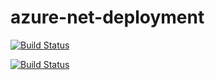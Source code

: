 # azure-net-deployment
[![Build Status](https://dev.azure.com/ashwin-seshadri/shopping/_apis/build/status%2Fshoppingapi-pipeline?branchName=main)](https://dev.azure.com/ashwin-seshadri/shopping/_build/latest?definitionId=3&branchName=main)

[![Build Status](https://dev.azure.com/ashwin-seshadri/shopping/_apis/build/status%2Fshoppingclient-pipeline?branchName=main)](https://dev.azure.com/ashwin-seshadri/shopping/_build/latest?definitionId=4&branchName=main)
